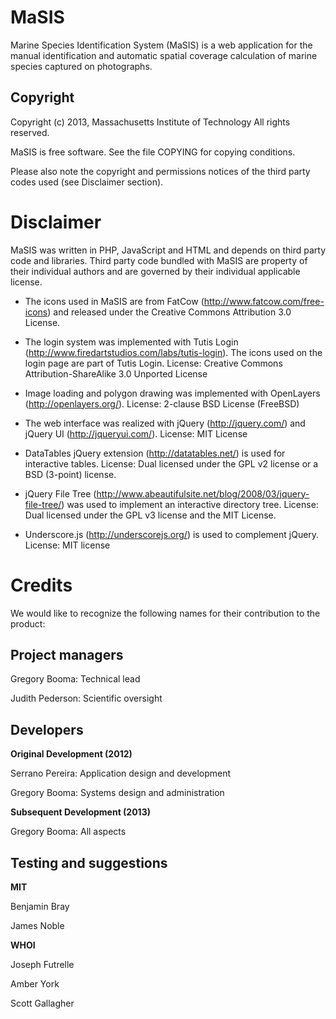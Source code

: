 # MaSIS

Marine Species Identification System (MaSIS) is a web application for the
manual identification and automatic spatial coverage calculation of marine
species captured on photographs.

## Copyright

Copyright (c) 2013, Massachusetts Institute of Technology
All rights reserved.

MaSIS is free software. See the file COPYING for copying conditions.

Please also note the copyright and permissions notices of the third party
codes used (see Disclaimer section).

# Disclaimer

MaSIS was written in PHP, JavaScript and HTML and depends on third party code
and libraries. Third party code bundled with MaSIS are property of their
individual authors and are governed by their individual applicable license.

* The icons used in MaSIS are from FatCow (<http://www.fatcow.com/free-icons>)
   and released under the Creative Commons Attribution 3.0 License.

* The login system was implemented with Tutis Login
  (<http://www.firedartstudios.com/labs/tutis-login>). The icons used on the
  login page are part of Tutis Login.
  License: Creative Commons Attribution-ShareAlike 3.0 Unported License

* Image loading and polygon drawing was implemented with OpenLayers
  (<http://openlayers.org/>).
  License: 2-clause BSD License (FreeBSD)

* The web interface was realized with jQuery (<http://jquery.com/>) and
  jQuery UI (<http://jqueryui.com/>).
  License: MIT License

* DataTables jQuery extension (<http://datatables.net/>) is used for interactive
  tables.
  License: Dual licensed under the GPL v2 license or a BSD (3-point) license.

* jQuery File Tree (<http://www.abeautifulsite.net/blog/2008/03/jquery-file-tree/>)
  was used to implement an interactive directory tree.
  License: Dual licensed under the GPL v3 license and the MIT License.

* Underscore.js (<http://underscorejs.org/>) is used to complement jQuery.
  License: MIT license

# Credits

We would like to recognize the following names for their contribution to the
product:

## Project managers
Gregory Booma: Technical lead

Judith Pederson: Scientific oversight

## Developers

**Original Development (2012)**

Serrano Pereira: Application design and development

Gregory Booma: Systems design and administration

**Subsequent Development (2013)**

Gregory Booma: All aspects

## Testing and suggestions

**MIT**

Benjamin Bray

James Noble

**WHOI**

Joseph Futrelle

Amber York

Scott Gallagher

